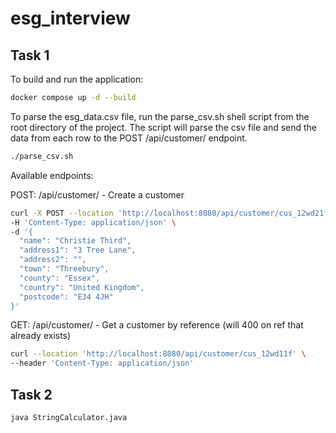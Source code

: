 # esg_interview

## Task 1

To build and run the application:

```bash
docker compose up -d --build
```

To parse the esg_data.csv file, run the parse_csv.sh shell script from the root directory of the project. The script will parse the csv file and send the data from each row to the POST /api/customer/<ref> endpoint.

```bash
./parse_csv.sh
```

Available endpoints: 

POST: /api/customer/<ref> - Create a customer
```bash
curl -X POST --location 'http://localhost:8080/api/customer/cus_12wd21f' \
-H 'Content-Type: application/json' \
-d '{
  "name": "Christie Third",
  "address1": "3 Tree Lane",
  "address2": "",
  "town": "Threebury",
  "county": "Essex",
  "country": "United Kingdom",
  "postcode": "E34 4JH"
}'
```


GET: /api/customer/<ref> - Get a customer by reference (will 400 on ref that already exists)
```bash
curl --location 'http://localhost:8080/api/customer/cus_12wd11f' \
--header 'Content-Type: application/json'
```

## Task 2

```bash
java StringCalculator.java
```